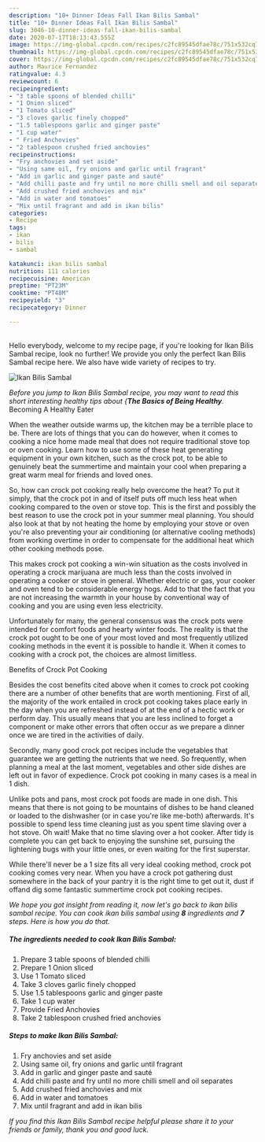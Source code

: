 ```yaml
---
description: "10+ Dinner Ideas Fall Ikan Bilis Sambal"
title: "10+ Dinner Ideas Fall Ikan Bilis Sambal"
slug: 3046-10-dinner-ideas-fall-ikan-bilis-sambal
date: 2020-07-17T18:13:43.555Z
image: https://img-global.cpcdn.com/recipes/c2fc89545dfae78c/751x532cq70/ikan-bilis-sambal-recipe-main-photo.jpg
thumbnail: https://img-global.cpcdn.com/recipes/c2fc89545dfae78c/751x532cq70/ikan-bilis-sambal-recipe-main-photo.jpg
cover: https://img-global.cpcdn.com/recipes/c2fc89545dfae78c/751x532cq70/ikan-bilis-sambal-recipe-main-photo.jpg
author: Maurice Fernandez
ratingvalue: 4.3
reviewcount: 6
recipeingredient:
- "3 table spoons of blended chilli"
- "1 Onion sliced"
- "1 Tomato sliced"
- "3 cloves garlic finely chopped"
- "1.5 tablespoons garlic and ginger paste"
- "1 cup water"
- " Fried Anchovies"
- "2 tablespoon crushed fried anchovies"
recipeinstructions:
- "Fry anchovies and set aside"
- "Using same oil, fry onions and garlic until fragrant"
- "Add in garlic and ginger paste and sauté"
- "Add chilli paste and fry until no more chilli smell and oil separates"
- "Add crushed fried anchovies and mix"
- "Add in water and tomatoes"
- "Mix until fragrant and add in ikan bilis"
categories:
- Recipe
tags:
- ikan
- bilis
- sambal

katakunci: ikan bilis sambal 
nutrition: 111 calories
recipecuisine: American
preptime: "PT23M"
cooktime: "PT48M"
recipeyield: "3"
recipecategory: Dinner

---
```

<br>
Hello everybody, welcome to my recipe page, if you're looking for Ikan Bilis Sambal recipe, look no further! We provide you only the perfect Ikan Bilis Sambal recipe here. We also have wide variety of recipes to try.
<br>


![Ikan Bilis Sambal](https://img-global.cpcdn.com/recipes/c2fc89545dfae78c/751x532cq70/ikan-bilis-sambal-recipe-main-photo.jpg)

<i>Before you jump to Ikan Bilis Sambal recipe, you may want to read this short interesting healthy tips about {<strong>The Basics of Being Healthy</strong>.</i>
Becoming A Healthy Eater


When the weather outside warms up, the kitchen may be a terrible place to be. There are lots of things that you can do however, when it comes to cooking a nice home made meal that does not require traditional stove top or oven cooking. Learn how to use some of these heat generating equipment in your own kitchen, such as the crock pot, to be able to genuinely beat the summertime and maintain your cool when preparing a great warm meal for friends and loved ones.

So, how can crock pot cooking really help overcome the heat? To put it simply, that the crock pot in and of itself puts off much less heat when cooking compared to the oven or stove top. This is the first and possibly the best reason to use the crock pot in your summer meal planning. You should also look at that by not heating the home by employing your stove or oven you're also preventing your air conditioning (or alternative cooling methods) from working overtime in order to compensate for the additional heat which other cooking methods pose.

This makes crock pot cooking a win-win situation as the costs involved in operating a crock marijuana are much less than the costs involved in operating a cooker or stove in general. Whether electric or gas, your cooker and oven tend to be considerable energy hogs. Add to that the fact that you are not increasing the warmth in your house by conventional way of cooking and you are using even less electricity.

Unfortunately for many, the general consensus was the crock pots were intended for comfort foods and hearty winter foods.  The reality is that the crock pot ought to be one of your most loved and most frequently utilized cooking methods in the event it is possible to handle it. When it comes to cooking with a crock pot, the choices are almost limitless.  

Benefits of Crock Pot Cooking

Besides the cost benefits cited above when it comes to crock pot cooking there are a number of other benefits that are worth mentioning. First of all, the majority of the work entailed in crock pot cooking takes place early in the day when you are refreshed instead of at the end of a hectic work or perform day. This usually means that you are less inclined to forget a component or make other errors that often occur as we prepare a dinner once we are tired in the activities of daily.

Secondly, many good crock pot recipes include the vegetables that guarantee we are getting the nutrients that we need. So frequently, when planning a meal at the last moment, vegetables and other side dishes are left out in favor of expedience. Crock pot cooking in many cases is a meal in 1 dish.

 Unlike pots and pans, most crock pot foods are made in one dish. This means that there is not going to be mountains of dishes to be hand cleaned or loaded to the dishwasher (or in case you're like me-both) afterwards. It's possible to spend less time cleaning just as you spent time slaving over a hot stove. Oh wait! Make that no time slaving over a hot cooker. After tidy is complete you can get back to enjoying the sunshine set, pursuing the lightening bugs with your little ones, or even waiting for the first superstar.

While there'll never be a 1 size fits all very ideal cooking method, crock pot cooking comes very near. When you have a crock pot gathering dust somewhere in the back of your pantry it is the right time to get out it, dust if offand dig some fantastic summertime crock pot cooking recipes.


<i>We hope you got insight from reading it, now let's go back to ikan bilis sambal recipe. You can cook ikan bilis sambal using <strong>8</strong> ingredients and <strong>7</strong> steps. Here is how you do that.
</i>

##### The ingredients needed to cook Ikan Bilis Sambal:

1. Prepare 3 table spoons of blended chilli
1. Prepare 1 Onion sliced
1. Use 1 Tomato sliced
1. Take 3 cloves garlic finely chopped
1. Use 1.5 tablespoons garlic and ginger paste
1. Take 1 cup water
1. Provide  Fried Anchovies
1. Take 2 tablespoon crushed fried anchovies


##### Steps to make Ikan Bilis Sambal:

1. Fry anchovies and set aside
1. Using same oil, fry onions and garlic until fragrant
1. Add in garlic and ginger paste and sauté
1. Add chilli paste and fry until no more chilli smell and oil separates
1. Add crushed fried anchovies and mix
1. Add in water and tomatoes
1. Mix until fragrant and add in ikan bilis




<i>If you find this Ikan Bilis Sambal recipe helpful please share it to your friends or family, thank you and good luck.</i>
